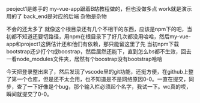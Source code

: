 peoject1是练手的
my-vue-app跟着B站教程做的，但也没做多点
work就是演示用的了
back_end是对应的后端
杂物是杂物

不会的还太多了
就像这个根目录还有几个不相干的东西，应该是npm下的吧，当初都不知道还要切路径，用npm在根目录下了好几次都没用哈哈，然后my-vue-app和project1这俩估计还和他们有依赖，那只能留这里了先
当初npm下载bootstrap还少打个t成boostrap，然后居然还能下，直到怎么bs都不生效，回去一看node_modules文件夹，居然有个boostrap没有bootstrap哈哈

今天把登录整出来了，然后发现了vscode里的git功能，还挺方便，在github上整了第一个仓库，但是还不太会用，也不知道是不是网络原因0-0。一直在提交，同步，查了一下好像是个bug，那个输入栏必须起个名字，我试一下。wc真的哎，瞬间就提交了0-0。